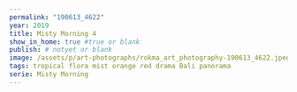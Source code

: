 ```yaml
---
permalink: "190613_4622"
year: 2019
title: Misty Morning 4
show_in_home: true #true or blank
publish: # notyet or blank
image: /assets/p/art-photographs/rokma_art_photography-190613_4622.jpeg
tags: tropical flora mist orange red drama Bali panorama
serie: Misty Morning
---
```

